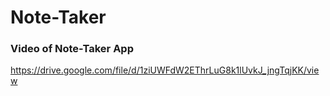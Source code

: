 # Note-Taker

### Video of Note-Taker App
https://drive.google.com/file/d/1ziUWFdW2EThrLuG8k1lUvkJ_jngTqjKK/view

